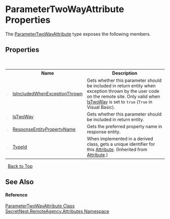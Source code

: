 # ParameterTwoWayAttribute Properties
 

The <a href="T_SecretNest_RemoteAgency_Attributes_ParameterTwoWayAttribute">ParameterTwoWayAttribute</a> type exposes the following members.


## Properties
&nbsp;<table><tr><th></th><th>Name</th><th>Description</th></tr><tr><td>![Public property](media/pubproperty.gif "Public property")</td><td><a href="P_SecretNest_RemoteAgency_Attributes_ParameterTwoWayAttribute_IsIncludedWhenExceptionThrown">IsIncludedWhenExceptionThrown</a></td><td>
Gets whether this parameter should be included in return entity when exception thrown by the user code on the remote site. Only valid when <a href="P_SecretNest_RemoteAgency_Attributes_ParameterTwoWayAttribute_IsTwoWay">IsTwoWay</a> is set to `true` (`True` in Visual Basic).</td></tr><tr><td>![Public property](media/pubproperty.gif "Public property")</td><td><a href="P_SecretNest_RemoteAgency_Attributes_ParameterTwoWayAttribute_IsTwoWay">IsTwoWay</a></td><td>
Gets whether this parameter should be included in return entity.</td></tr><tr><td>![Public property](media/pubproperty.gif "Public property")</td><td><a href="P_SecretNest_RemoteAgency_Attributes_ParameterTwoWayAttribute_ResponseEntityPropertyName">ResponseEntityPropertyName</a></td><td>
Gets the preferred property name in response entity.</td></tr><tr><td>![Public property](media/pubproperty.gif "Public property")</td><td><a href="https://docs.microsoft.com/dotnet/api/system.attribute.typeid#System_Attribute_TypeId" target="_blank">TypeId</a></td><td>
When implemented in a derived class, gets a unique identifier for this <a href="https://docs.microsoft.com/dotnet/api/system.attribute" target="_blank">Attribute</a>.
 (Inherited from <a href="https://docs.microsoft.com/dotnet/api/system.attribute" target="_blank">Attribute</a>.)</td></tr></table>&nbsp;
<a href="#parametertwowayattribute-properties">Back to Top</a>

## See Also


#### Reference
<a href="T_SecretNest_RemoteAgency_Attributes_ParameterTwoWayAttribute">ParameterTwoWayAttribute Class</a><br /><a href="N_SecretNest_RemoteAgency_Attributes">SecretNest.RemoteAgency.Attributes Namespace</a><br />